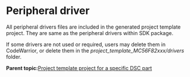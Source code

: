 # Peripheral driver

All peripheral drivers files are included in the generated project template project. They are same as the peripheral drivers within SDK package.

If some drivers are not used or required, users may delete them in CodeWarrior, or delete them in the *project\_template\_MC56F82xxx/drivers* folder.

**Parent topic:**[Project template project for a specific DSC part](../topics/project_template_project_for_a_specific_dsc_part.md)

